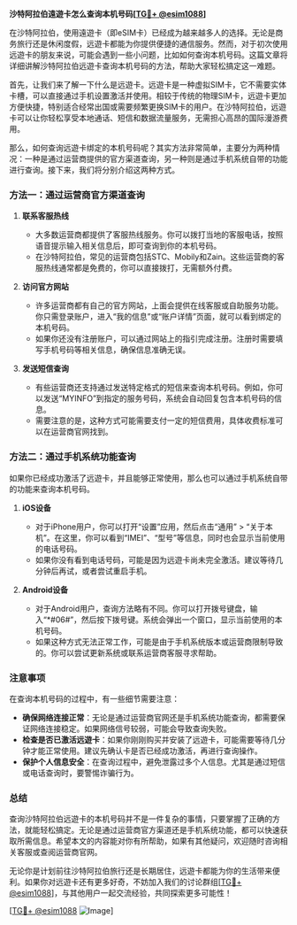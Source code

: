 **沙特阿拉伯遠遊卡怎么查询本机号码[[TG💪+ @esim1088](https://t.me/s/esim1088)]**

在沙特阿拉伯，使用遠遊卡（即eSIM卡）已经成为越来越多人的选择。无论是商务旅行还是休闲度假，远遊卡都能为你提供便捷的通信服务。然而，对于初次使用远遊卡的朋友来说，可能会遇到一些小问题，比如如何查询本机号码。这篇文章将详细讲解沙特阿拉伯远遊卡查询本机号码的方法，帮助大家轻松搞定这一难题。

首先，让我们来了解一下什么是远遊卡。远遊卡是一种虚拟SIM卡，它不需要实体卡槽，可以直接通过手机设置激活并使用。相较于传统的物理SIM卡，远遊卡更加方便快捷，特别适合经常出国或需要频繁更换SIM卡的用户。在沙特阿拉伯，远遊卡可以让你轻松享受本地通话、短信和数据流量服务，无需担心高昂的国际漫游费用。

那么，如何查询远遊卡绑定的本机号码呢？其实方法非常简单，主要分为两种情况：一种是通过运营商提供的官方渠道查询，另一种则是通过手机系统自带的功能进行查询。接下来，我们将分别介绍这两种方式。

### 方法一：通过运营商官方渠道查询

1. **联系客服热线**
   - 大多数运营商都提供了客服热线服务。你可以拨打当地的客服电话，按照语音提示输入相关信息后，即可查询到你的本机号码。
   - 在沙特阿拉伯，常见的运营商包括STC、Mobily和Zain。这些运营商的客服热线通常都是免费的，你可以直接拨打，无需额外付费。

2. **访问官方网站**
   - 许多运营商都有自己的官方网站，上面会提供在线客服或自助服务功能。你只需登录账户，进入“我的信息”或“账户详情”页面，就可以看到绑定的本机号码。
   - 如果你还没有注册账户，可以通过网站上的指引完成注册。注册时需要填写手机号码等相关信息，确保信息准确无误。

3. **发送短信查询**
   - 有些运营商还支持通过发送特定格式的短信来查询本机号码。例如，你可以发送“MYINFO”到指定的服务号码，系统会自动回复包含本机号码的信息。
   - 需要注意的是，这种方式可能需要支付一定的短信费用，具体收费标准可以在运营商官网找到。

### 方法二：通过手机系统功能查询

如果你已经成功激活了远遊卡，并且能够正常使用，那么也可以通过手机系统自带的功能来查询本机号码。

1. **iOS设备**
   - 对于iPhone用户，你可以打开“设置”应用，然后点击“通用” > “关于本机”。在这里，你可以看到“IMEI”、“型号”等信息，同时也会显示当前使用的电话号码。
   - 如果你没有看到电话号码，可能是因为远遊卡尚未完全激活。建议等待几分钟后再试，或者尝试重启手机。

2. **Android设备**
   - 对于Android用户，查询方法略有不同。你可以打开拨号键盘，输入“*#06#”，然后按下拨号键。系统会弹出一个窗口，显示当前使用的本机号码。
   - 如果这种方式无法正常工作，可能是由于手机系统版本或运营商限制导致的。你可以尝试更新系统或联系运营商客服寻求帮助。

### 注意事项

在查询本机号码的过程中，有一些细节需要注意：

- **确保网络连接正常**：无论是通过运营商官网还是手机系统功能查询，都需要保证网络连接稳定。如果网络信号较弱，可能会导致查询失败。
- **检查是否已激活远遊卡**：如果你刚刚购买并安装了远遊卡，可能需要等待几分钟才能正常使用。建议先确认卡是否已经成功激活，再进行查询操作。
- **保护个人信息安全**：在查询过程中，避免泄露过多个人信息。尤其是通过短信或电话查询时，要警惕诈骗行为。

### 总结

查询沙特阿拉伯远遊卡的本机号码并不是一件复杂的事情，只要掌握了正确的方法，就能轻松搞定。无论是通过运营商官方渠道还是手机系统功能，都可以快速获取所需信息。希望本文的内容能对你有所帮助，如果有其他疑问，欢迎随时咨询相关客服或查阅运营商官网。

无论你是计划前往沙特阿拉伯旅行还是长期居住，远遊卡都能为你的生活带来便利。如果你对远遊卡还有更多好奇，不妨加入我们的讨论群组[[TG💪+ @esim1088](https://t.me/s/esim1088)]，与其他用户一起交流经验，共同探索更多可能性！

[[TG💪+ @esim1088](https://t.me/s/esim1088) ![Image](https://i.postimg.cc/4NQfJmqS/Snipaste-2025-05-13-00-14-12.png)]